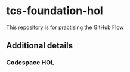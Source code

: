 # tcs-foundation-hol
This repository is for practising the GitHub Flow

## Additional details

### Codespace HOL

